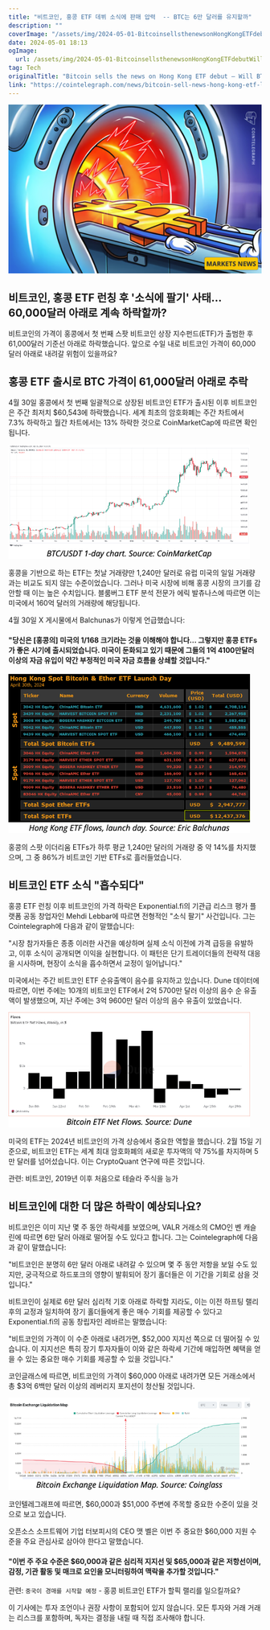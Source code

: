 ```yaml
---
title: "비트코인, 홍콩 ETF 데뷔 소식에 판매 압력  -- BTC는 6만 달러를 유지할까"
description: ""
coverImage: "/assets/img/2024-05-01-BitcoinsellsthenewsonHongKongETFdebutWillBTChold60K_thumbnail.png"
date: 2024-05-01 18:13
ogImage: 
  url: /assets/img/2024-05-01-BitcoinsellsthenewsonHongKongETFdebutWillBTChold60K_thumbnail.png
tag: Tech
originalTitle: "Bitcoin sells the news on Hong Kong ETF debut — Will BTC hold $60K?"
link: "https://cointelegraph.com/news/bitcoin-sell-news-hong-kong-etf-launch-btc-60k"
---
```



![Bitcoin ETF in Hong Kong](/assets/img/2024-05-01-BitcoinsellsthenewsonHongKongETFdebutWillBTChold60K_thumbnail.png)

## 비트코인, 홍콩 ETF 런칭 후 '소식에 팔기' 사태… 60,000달러 아래로 계속 하락할까?

비트코인의 가격이 홍콩에서 첫 번째 스팟 비트코인 상장 지수펀드(ETF)가 출범한 후 61,000달러 기준선 아래로 하락했습니다. 앞으로 수일 내로 비트코인 가격이 60,000달러 아래로 내려갈 위험이 있을까요?

## 홍콩 ETF 출시로 BTC 가격이 61,000달러 아래로 추락



4월 30일 홍콩에서 첫 번째 일괄적으로 상장된 비트코인 ETF가 출시된 이후 비트코인은 주간 최저치 $60,543에 하락했습니다. 세계 최초의 암호화폐는 주간 차트에서 7.3% 하락하고 월간 차트에서는 13% 하락한 것으로 CoinMarketCap에 따르면 확인됩니다.

![이미지](/assets/img/2024-05-01-BitcoinsellsthenewsonHongKongETFdebutWillBTChold60K_0.png)

홍콩을 기반으로 하는 ETF는 첫날 거래량만 1,240만 달러로 유럽 미국의 일일 거래량과는 비교도 되지 않는 수준이었습니다. 그러나 미국 시장에 비해 홍콩 시장의 크기를 감안할 때 이는 높은 수치입니다. 블룸버그 ETF 분석 전문가 에릭 발츄나스에 따르면 이는 미국에서 160억 달러의 거래량에 해당됩니다.



4월 30일 X 게시물에서 Balchunas가 이렇게 언급했습니다:

#### "당신은 [홍콩의] 미국의 1/168 크기라는 것을 이해해야 합니다... 그렇지만 홍콩 ETFs가 좋은 시기에 출시되었습니다. 미국이 둔화되고 있기 때문에 그들의 1억 4100만달러 이상의 자금 유입이 약간 부정적인 미국 자금 흐름을 상쇄할 것입니다."

![이미지](/assets/img/2024-05-01-BitcoinsellsthenewsonHongKongETFdebutWillBTChold60K_1.png)

홍콩의 스팟 이더리움 ETFs가 하루 평균 1,240만 달러의 거래량 중 약 14%를 차지했으며, 그 중 86%가 비트코인 기반 ETFs로 흘러들었습니다.



## 비트코인 ETF 소식 "흡수되다"

홍콩 ETF 런칭 이후 비트코인의 가격 하락은 Exponential.fi의 기관급 리스크 평가 플랫폼 공동 창업자인 Mehdi Lebbar에 따르면 전형적인 "소식 팔기" 사건입니다. 그는 Cointelegraph에 다음과 같이 말했습니다:

"시장 참가자들은 종종 이러한 사건을 예상하며 실제 소식 이전에 가격 급등을 유발하고, 이후 소식이 공개되면 이익을 실현합니다. 이 패턴은 단기 트레이더들의 전략적 대응을 시사하며, 현장이 소식을 흡수하면서 교정이 일어납니다."

미국에서는 주간 비트코인 ETF 순유출액이 음수를 유지하고 있습니다. Dune 데이터에 따르면, 이번 주에는 10개의 비트코인 ETF에서 2억 5700만 달러 이상의 음수 순 유출액이 발생했으며, 지난 주에는 3억 9600만 달러 이상의 음수 유출이 있었습니다.



![Bitcoin ETFs](/assets/img/2024-05-01-BitcoinsellsthenewsonHongKongETFdebutWillBTChold60K_2.png)

미국의 ETF는 2024년 비트코인의 가격 상승에서 중요한 역할을 했습니다. 2월 15일 기준으로, 비트코인 ETF는 세계 최대 암호화폐의 새로운 투자액의 약 75%를 차지하며 5만 달러를 넘어섰습니다. 이는 CryptoQuant 연구에 따른 것입니다.

관련: 비트코인, 2019년 이후 처음으로 테슬라 주식을 능가

## 비트코인에 대한 더 많은 하락이 예상되나요?



비트코인은 이미 지난 몇 주 동안 하락세를 보였으며, VALR 거래소의 CMO인 벤 캐슬린에 따르면 6만 달러 아래로 떨어질 수도 있다고 합니다. 그는 Cointelegraph에 다음과 같이 말했습니다:

"비트코인은 분명히 6만 달러 아래로 내려갈 수 있으며 몇 주 동안 저항을 보일 수도 있지만, 궁극적으로 하드포크의 영향이 발휘되어 장기 홀더들은 이 기간을 기회로 삼을 것입니다."

비트코인이 실제로 6만 달러 심리적 기호 아래로 하락할 지라도, 이는 이전 하프팅 랠리 후의 교정과 일치하여 장기 홀더들에게 좋은 매수 기회를 제공할 수 있다고 Exponential.fi의 공동 창립자인 레바르는 말했습니다:

"비트코인의 가격이 이 수준 아래로 내려가면, $52,000 지지선 쪽으로 더 떨어질 수 있습니다. 이 지지선은 특히 장기 투자자들이 이와 같은 하락세 기간에 매입하면 혜택을 얻을 수 있는 중요한 매수 기회를 제공할 수 있을 것입니다."



코인글래스에 따르면, 비트코인의 가격이 $60,000 아래로 내려가면 모든 거래소에서 총 $3억 6백만 달러 이상의 레버리지 포지션이 청산될 것입니다.

![Bitcoin Image](/assets/img/2024-05-01-BitcoinsellsthenewsonHongKongETFdebutWillBTChold60K_3.png)

코인텔레그래프에 따르면, $60,000과 $51,000 주변에 주목할 중요한 수준이 있을 것으로 보고 있습니다.

오픈소스 소프트웨어 기업 터보피시의 CEO 맷 벨은 이번 주 중요한 $60,000 지원 수준을 주요 관심사로 삼아야 한다고 말했습니다.



#### "이번 주 주요 수준은 $60,000과 같은 심리적 지지선 및 $65,000과 같은 저항선이며, 감정, 기관 활동 및 매크로 요인을 모니터링하여 맥락을 추가할 것입니다."

관련: `중국이 경매를 시작할 예정` - 홍콩 비트코인 ETF가 할픽 랠리를 일으킬까요?

이 기사에는 투자 조언이나 권장 사항이 포함되어 있지 않습니다. 모든 투자와 거래 거래는 리스크를 포함하며, 독자는 결정을 내릴 때 직접 조사해야 합니다.